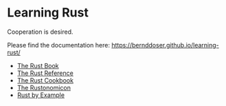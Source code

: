 # Learning Rust

Cooperation is desired.

Please find the documentation here: https://bernddoser.github.io/learning-rust/

- [The Rust Book](https://doc.rust-lang.org/book/)
- [The Rust Reference](https://doc.rust-lang.org/reference/)
- [The Rust Cookbook](https://rust-lang-nursery.github.io/rust-cookbook/)
- [The Rustonomicon](https://doc.rust-lang.org/nomicon/)
- [Rust by Example](https://doc.rust-lang.org/rust-by-example/)
